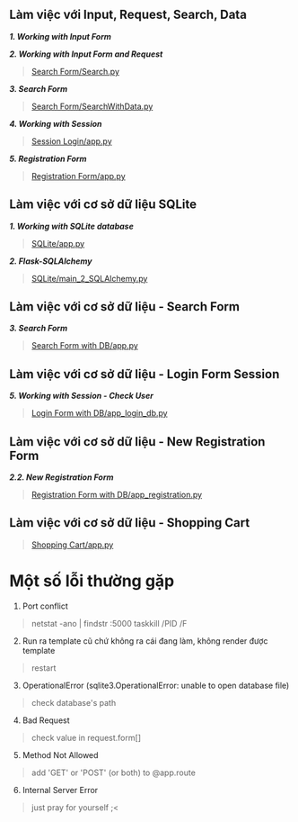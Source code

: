 ## Làm việc với Input, Request, Search, Data

***1. Working with Input Form***

***2. Working with Input Form and Request***
>[Search Form/Search.py](Search%20Form/Search.py)

***3. Search Form***
>[Search Form/SearchWithData.py](Search%20Form/SearchWithData.py)

***4. Working with Session***
>[Session Login/app.py](Session%20Login/app.py)

***5. Registration Form***
>[Registration Form/app.py](Registration%20Form/app.py)

## Làm việc với cơ sở dữ liệu SQLite 
***1. Working with SQLite database***
> [SQLite/app.py](SQLite/app.py)

***2. Flask-SQLAlchemy***
> [SQLite/main_2_SQLAlchemy.py](SQLite/main_2_SQLAlchemy.py)

## Làm việc với cơ sở dữ liệu - Search Form
***3. Search Form***
>[Search Form with DB/app.py](Search%20Form%20with%20DB/app.py)

## Làm việc với cơ sở dữ liệu - Login Form Session
***5. Working with Session - Check User***
>[Login Form with DB/app_login_db.py](Login%20Form%20with%20DB/app_login_db.py)

## Làm việc với cơ sở dữ liệu - New Registration Form
***2.2. New Registration Form***
>[Registration Form with DB/app_registration.py](Registration%20Form%20with%20DB/app_registration.py)

## Làm việc với cơ sở dữ liệu - Shopping Cart
>[Shopping Cart/app.py](Shopping%20Cart/app.py)



# Một số lỗi thường gặp
1. Port conflict
> netstat -ano | findstr :5000
> taskkill /PID <PID> /F
2. Run ra template cũ chứ không ra cái đang làm, không render được template 
> restart 
3. OperationalError (sqlite3.OperationalError: unable to open database file)
> check database's path 
4. Bad Request
> check value in request.form[]
5. Method Not Allowed
> add 'GET' or 'POST' (or both) to @app.route
6. Internal Server Error 
> just pray for yourself ;<
